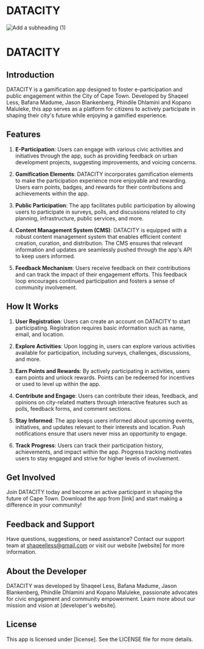 # DATACITY
![Add a subheading (1)](https://github.com/MogammadShaqeelless16/UVU-AfricaHackathon/assets/54390756/45ffbf59-df6a-46a7-a4e1-f2ee1ffc8e3b)

# DATACITY

## Introduction

DATACITY is a gamification app designed to foster e-participation and public engagement within the City of Cape Town. Developed by Shaqeel Less, Bafana Madume, Jason Blankenberg, Phindile Dhlamini and Kopano Maluleke, this app serves as a platform for citizens to actively participate in shaping their city's future while enjoying a gamified experience.

## Features

1. **E-Participation**: Users can engage with various civic activities and initiatives through the app, such as providing feedback on urban development projects, suggesting improvements, and voicing concerns.

2. **Gamification Elements**: DATACITY incorporates gamification elements to make the participation experience more enjoyable and rewarding. Users earn points, badges, and rewards for their contributions and achievements within the app.

3. **Public Participation**: The app facilitates public participation by allowing users to participate in surveys, polls, and discussions related to city planning, infrastructure, public services, and more.

4. **Content Management System (CMS)**: DATACITY is equipped with a robust content management system that enables efficient content creation, curation, and distribution. The CMS ensures that relevant information and updates are seamlessly pushed through the app's API to keep users informed.

5. **Feedback Mechanism**: Users receive feedback on their contributions and can track the impact of their engagement efforts. This feedback loop encourages continued participation and fosters a sense of community involvement.

## How It Works

1. **User Registration**: Users can create an account on DATACITY to start participating. Registration requires basic information such as name, email, and location.

2. **Explore Activities**: Upon logging in, users can explore various activities available for participation, including surveys, challenges, discussions, and more.

3. **Earn Points and Rewards**: By actively participating in activities, users earn points and unlock rewards. Points can be redeemed for incentives or used to level up within the app.

4. **Contribute and Engage**: Users can contribute their ideas, feedback, and opinions on city-related matters through interactive features such as polls, feedback forms, and comment sections.

5. **Stay Informed**: The app keeps users informed about upcoming events, initiatives, and updates relevant to their interests and location. Push notifications ensure that users never miss an opportunity to engage.

6. **Track Progress**: Users can track their participation history, achievements, and impact within the app. Progress tracking motivates users to stay engaged and strive for higher levels of involvement.

## Get Involved

Join DATACITY today and become an active participant in shaping the future of Cape Town. Download the app from [link] and start making a difference in your community!

## Feedback and Support

Have questions, suggestions, or need assistance? Contact our support team at shaqeelless@gmail.com or visit our website [website] for more information.

## About the Developer

DATACITY was developed by Shaqeel Less, Bafana Madume, Jason Blankenberg, Phindile Dhlamini and Kopano Maluleke, passionate advocates for civic engagement and community empowerment. Learn more about our mission and vision at [developer's website].

## License

This app is licensed under [license]. See the LICENSE file for more details.
